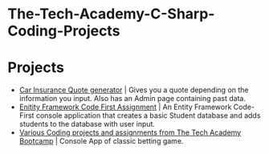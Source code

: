 # The-Tech-Academy-C-Sharp-Coding-Projects

Projects
=======
* [Car Insurance Quote generator](https://github.com/Waderjohnson/The-Tech-Academy-Basic-C-Sharp-Projects/tree/main/CarInsurance/CarInsurance) | Gives you a quote depending on the information you input. Also has an Admin page containing past data.
* [Enitity Framework Code First Assignment](https://github.com/Waderjohnson/The-Tech-Academy-Basic-C-Sharp-Projects/tree/main/StudentFinalChallenge) | An Entity Framework Code-First console application that creates a basic Student database and adds students to the database with user input.
* [Various Coding projects and assignments from The Tech Academy Bootcamp](https://github.com/Waderjohnson/The-Tech-Academy-Basic-C-Sharp-Projects) | Console App of classic betting game.
